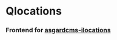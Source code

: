 # Qlocations 
### Frontend for [asgardcms-ilocations](https://github.com/imagina/asgardcms-ilocations)

 
